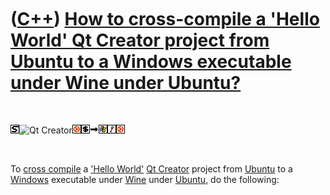 



 

 

 

 

 

([C++](Cpp.htm)) [How to cross-compile a 'Hello World' Qt Creator project from Ubuntu to a Windows executable under Wine under Ubuntu?](CppCrossCompileQtCreatorUbuntuHelloWorldToWindowsWineUbuntu.htm)
========================================================================================================================================================================================================

 

![STL](PicStl.png)![Qt
Creator](PicQtCreator.png)![Ubuntu](PicUbuntu.png)![Console](PicConsole.png)![to](PicTo.png)![Windows](PicWindows.png)![Wine](PicWine.png)![Ubuntu](PicUbuntu.png)

 

To [cross compile](CppCrossCompile.htm) a ['Hello
World'](CppHelloWorld.htm) [Qt Creator](CppQtCreator.htm) project from
[Ubuntu](CppUbuntu.htm) to a [Windows](CppWindows.htm) executable under
[Wine](CppWine.htm) under [Ubuntu](CppUbuntu.htm), do the following:

 

 

 

 

 





 



